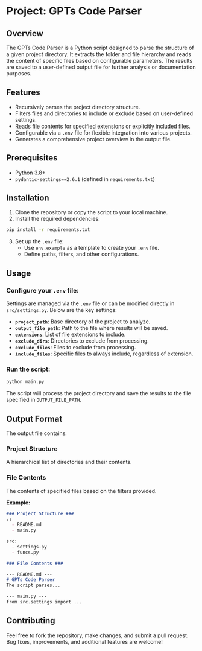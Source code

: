 
# Project: GPTs Code Parser

## Overview

The GPTs Code Parser is a Python script designed to parse the structure of a given project directory. It extracts the folder and file hierarchy and reads the content of specific files based on configurable parameters. The results are saved to a user-defined output file for further analysis or documentation purposes.

## Features

- Recursively parses the project directory structure.
- Filters files and directories to include or exclude based on user-defined settings.
- Reads file contents for specified extensions or explicitly included files.
- Configurable via a `.env` file for flexible integration into various projects.
- Generates a comprehensive project overview in the output file.

## Prerequisites

- Python 3.8+
- `pydantic-settings==2.6.1` (defined in `requirements.txt`)

## Installation

1. Clone the repository or copy the script to your local machine.
2. Install the required dependencies:

```bash
pip install -r requirements.txt
```

3. Set up the `.env` file:
   - Use `env.example` as a template to create your `.env` file.
   - Define paths, filters, and other configurations.

## Usage

### Configure your `.env` file:

Settings are managed via the `.env` file or can be modified directly in `src/settings.py`. Below are the key settings:

- **`project_path`**: Base directory of the project to analyze.
- **`output_file_path`**: Path to the file where results will be saved.
- **`extensions`**: List of file extensions to include.
- **`exclude_dirs`**: Directories to exclude from processing.
- **`exclude_files`**: Files to exclude from processing.
- **`include_files`**: Specific files to always include, regardless of extension.

### Run the script:

```bash
python main.py
```

The script will process the project directory and save the results to the file specified in `OUTPUT_FILE_PATH`.


## Output Format

The output file contains:

### Project Structure

A hierarchical list of directories and their contents.

### File Contents

The contents of specified files based on the filters provided.

**Example:**

```markdown
### Project Structure ###
.:
  - README.md
  - main.py

src:
  - settings.py
  - funcs.py

### File Contents ###

--- README.md ---
# GPTs Code Parser
The script parses...

--- main.py ---
from src.settings import ...
```

## Contributing

Feel free to fork the repository, make changes, and submit a pull request. Bug fixes, improvements, and additional features are welcome!
